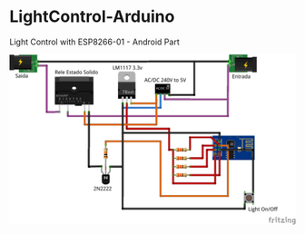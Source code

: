 # LightControl-Arduino
Light Control with ESP8266-01 - Android Part

<img src="LightControlSchema_bb.png">
